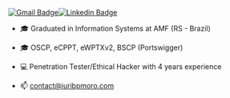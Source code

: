 [![Gmail Badge](https://img.shields.io/badge/Gmail-D14836?style=for-the-badge&logo=gmail&logoColor=white
)](mailto:contact@iuribpmoro.com)[![Linkedin Badge](https://img.shields.io/badge/linkedin%20-%230077B5.svg?&style=for-the-badge&logo=linkedin&logoColor=white)](https://www.linkedin.com/in/iuribpmoro/)

- 🎓 Graduated in Information Systems at AMF (RS - Brazil)
- 🎓 OSCP, eCPPT, eWPTXv2, BSCP (Portswigger)

- 💻 Penetration Tester/Ethical Hacker with 4 years experience
- 📫 contact@iuribpmoro.com
